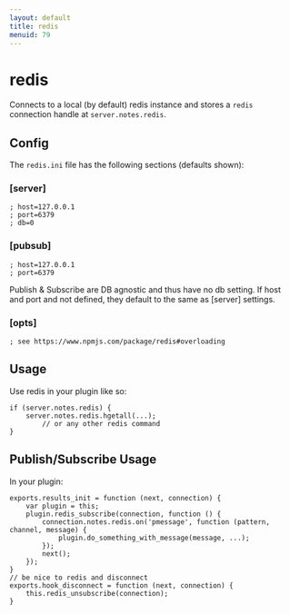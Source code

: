 ```yaml
---
layout: default
title: redis
menuid: 79
---
```

# redis

Connects to a local (by default) redis instance and stores a `redis`
connection handle at `server.notes.redis`. 

## Config

The `redis.ini` file has the following sections (defaults shown):

### [server]

    ; host=127.0.0.1
    ; port=6379
    ; db=0

### [pubsub]

    ; host=127.0.0.1
    ; port=6379

Publish & Subscribe are DB agnostic and thus have no db setting. If host and port and not defined, they default to the same as [server] settings.

### [opts]

    ; see https://www.npmjs.com/package/redis#overloading


## Usage

Use redis in your plugin like so:

    if (server.notes.redis) {
        server.notes.redis.hgetall(...);
            // or any other redis command
    }

## Publish/Subscribe Usage

In your plugin:

    exports.results_init = function (next, connection) {
        var plugin = this;
        plugin.redis_subscribe(connection, function () {
            connection.notes.redis.on('pmessage', function (pattern, channel, message) {
                plugin.do_something_with_message(message, ...);
            });
            next();
        });
    }
    // be nice to redis and disconnect
    exports.hook_disconnect = function (next, connection) {
        this.redis_unsubscribe(connection);
    }

